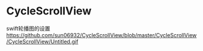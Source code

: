 # CycleScrollView
swift轮播图的设置
https://github.com/sun06932/CycleScrollView/blob/master/CycleScrollView/CycleScrollView/Untitled.gif
